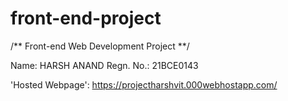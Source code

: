 # front-end-project
/** Front-end Web Development Project **/

Name: HARSH ANAND
Regn. No.: 21BCE0143

 'Hosted Webpage': https://projectharshvit.000webhostapp.com/
